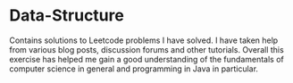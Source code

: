 # Data-Structure
Contains solutions to Leetcode problems I have solved. I have taken help from various blog posts, discussion forums and other tutorials. Overall this exercise has helped me gain a good understanding of the fundamentals of computer science in general and programming in Java in particular.
